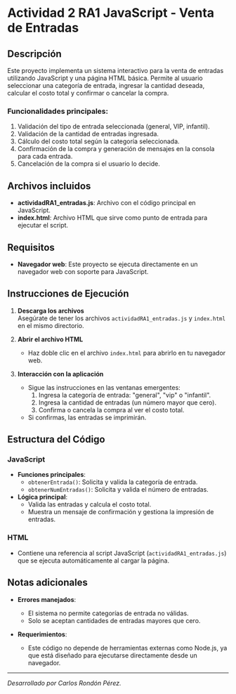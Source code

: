 # Actividad 2 RA1 JavaScript - Venta de Entradas

## Descripción

Este proyecto implementa un sistema interactivo para la venta de entradas utilizando JavaScript y una página HTML básica. Permite al usuario seleccionar una categoría de entrada, ingresar la cantidad deseada, calcular el costo total y confirmar o cancelar la compra.

### Funcionalidades principales:
1. Validación del tipo de entrada seleccionada (general, VIP, infantil).
2. Validación de la cantidad de entradas ingresada.
3. Cálculo del costo total según la categoría seleccionada.
4. Confirmación de la compra y generación de mensajes en la consola para cada entrada.
5. Cancelación de la compra si el usuario lo decide.

## Archivos incluidos

- **actividadRA1_entradas.js**: Archivo con el código principal en JavaScript.
- **index.html**: Archivo HTML que sirve como punto de entrada para ejecutar el script.

## Requisitos

- **Navegador web**: Este proyecto se ejecuta directamente en un navegador web con soporte para JavaScript.

## Instrucciones de Ejecución

1. **Descarga los archivos**  
   Asegúrate de tener los archivos `actividadRA1_entradas.js` y `index.html` en el mismo directorio.

2. **Abrir el archivo HTML**  
   - Haz doble clic en el archivo `index.html` para abrirlo en tu navegador web.

3. **Interacción con la aplicación**  
   - Sigue las instrucciones en las ventanas emergentes:
     1. Ingresa la categoría de entrada: "general", "vip" o "infantil".
     2. Ingresa la cantidad de entradas (un número mayor que cero).
     3. Confirma o cancela la compra al ver el costo total.
   - Si confirmas, las entradas se imprimirán.

## Estructura del Código

### JavaScript
- **Funciones principales**:
  - `obtenerEntrada()`: Solicita y valida la categoría de entrada.
  - `obtenerNumEntradas()`: Solicita y valida el número de entradas.
- **Lógica principal**:
  - Valida las entradas y calcula el costo total.
  - Muestra un mensaje de confirmación y gestiona la impresión de entradas.

### HTML
- Contiene una referencia al script JavaScript (`actividadRA1_entradas.js`) que se ejecuta automáticamente al cargar la página.

## Notas adicionales

- **Errores manejados**:
  - El sistema no permite categorías de entrada no válidas.
  - Solo se aceptan cantidades de entradas mayores que cero.

- **Requerimientos**:
  - Este código no depende de herramientas externas como Node.js, ya que está diseñado para ejecutarse directamente desde un navegador.

--- 
*Desarrollado por Carlos Rondón Pérez.*
